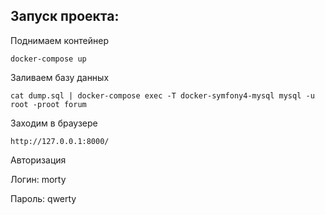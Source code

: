 ## Запуск проекта:

Поднимаем контейнер

`docker-compose up`

Заливаем базу данных

`cat dump.sql | docker-compose exec -T docker-symfony4-mysql mysql -u root -proot forum`

Заходим в браузере

`http://127.0.0.1:8000/`

Авторизация

Логин: morty

Пароль: qwerty